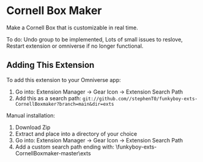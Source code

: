 # Cornell Box Maker

Make a Cornell Box that is customizable in real time.

To do: Undo group to be implemented, Lots of small issues to reslove, Restart extension or omniverse if no longer functional. 



## Adding This Extension

To add this extension to your Omniverse app:
1. Go into: Extension Manager -> Gear Icon -> Extension Search Path
2. Add this as a search path: `git://github.com//stephenT0/funkyboy-exts-CornellBoxmaker?branch=main&dir=exts`

Manual installation:
1. Download Zip
2. Extract and place into a directory of your choice
3. Go into: Extension Manager -> Gear Icon -> Extension Search Path
4. Add a custom search path ending with: \funkyboy-exts-CornellBoxmaker-master\exts